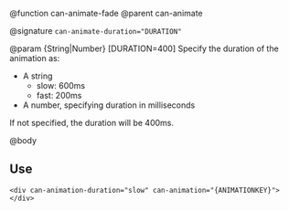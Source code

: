 @function can-animate-fade
@parent can-animate

@signature `can-animate-duration="DURATION"`

@param {String|Number} [DURATION=400] Specify the duration of the animation as:

 * A string
   * slow: 600ms
   * fast: 200ms
 * A number, specifying duration in milliseconds
 
 If not specified, the duration will be 400ms.

@body

## Use

```
<div can-animation-duration="slow" can-animation="{ANIMATIONKEY}"></div>
```

